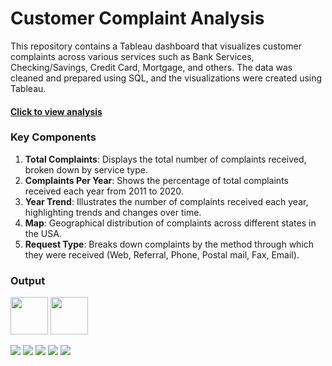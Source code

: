 
# Customer Complaint Analysis


This repository contains a Tableau dashboard that visualizes customer complaints across various services such as Bank Services, Checking/Savings, Credit Card, Mortgage, and others. The data was cleaned and prepared using SQL, and the visualizations were created using Tableau. 
#### [Click to view analysis](https://public.tableau.com/views/CustomerComplaintDashboard_17215174031380/CustomerComplaintDashboard?:language=en-US&:sid=&:redirect=auth&:display_count=n&:origin=viz_share_link)

### Key Components

1. **Total Complaints**: Displays the total number of complaints received, broken down by service type.
2. **Complaints Per Year**: Shows the percentage of total complaints received each year from 2011 to 2020.
3. **Year Trend**: Illustrates the number of complaints received each year, highlighting trends and changes over time.
4. **Map**: Geographical distribution of complaints across different states in the USA.
5. **Request Type**: Breaks down complaints by the method through which they were received (Web, Referral, Phone, Postal mail, Fax, Email).

### Output
<img src="https://github.com/pprachi15/introduction/assets/116032314/62f457ca-c230-4507-b841-057a6d65099c" width="60" height="60" />     <!-- Tableau  -->
<img src="https://github.com/pprachi15/introduction/assets/116032314/0c174aef-f793-4a52-8b80-ceb431cf0cfa" width="60" height="60" />      <!-- SQL -->

<img src="https://github.com/user-attachments/assets/7ebb5bf4-dc86-4a83-8120-a852068ee824" />      <!-- Bank Services -->
<img src="https://github.com/user-attachments/assets/a18ac887-1462-4f5e-95fc-dda4d2e71c99" />      <!-- Checking/Savings -->
<img src="https://github.com/user-attachments/assets/a4f83ada-af24-4464-8982-6e86d6b16ab4" />      <!-- Credit Card -->
<img src="https://github.com/user-attachments/assets/f93f33bc-bb06-4ace-a3d6-33013c0004ad" />      <!-- Mortgage -->
<img src="https://github.com/user-attachments/assets/997df19a-3670-4e48-a19b-58b50e2cc7b6" />      <!-- Others -->




